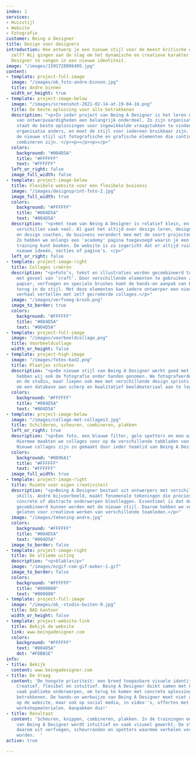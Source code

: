 ```yaml
---
index: 1
services:
- Huisstijl
- Website
- Fotografie
customer: Being a Designer
title: Design voor designers
introduction: Hoe ontwerp je een nieuwe stijl voor de meest kritische ogen - van designers
  zelf? Wij gingen aan de slag om het dynamische en creatieve karakter van Being A
  Designer te vangen in een nieuwe identiteit.
image: "/images/1591728896495.jpg"
content:
- template: project-full-image
  image: "/images/ob_foto-andre-binnen.jpg"
  title: Andre binnen
  width_or_height: true
- template: project-image-below
  image: "/images/screenshot-2021-02-14-at-19-04-16.png"
  title: De beste oplossing voor alle betrokkenen
  description: "<p>In ieder project van Being A Designer is het leren en toepassen
    van ontwerpvaardigheden een belangrijk onderdeel. Zo zijn organisaties zelf in
    staat de beste oplossingen voor ingewikkelde vraagstukken te vinden. Toch is elke
    organisatie anders, en moet de stijl voor iedereen bruikbaar zijn. Daarom bestaat
    de nieuwe stijl uit fotografische en grafische elementen die continu opnieuw te
    combineren zijn. </p><p></p><p></p>"
  colors:
    background: "#004D5A"
    title: "#FFFFFF"
    text: "#FFFFFF"
  left_or_right: false
  image_full_width: false
- template: project-image-below
  title: Flexibele website voor een flexibele business
  image: "/images/designsprint-foto-2.jpg"
  image_full_width: true
  colors:
    background: "#FFFFFF"
    title: "#004D5A"
    text: "#004D5A"
  description: "<p>Het team van Being A Designer is relatief klein, en de opdrachten
    verschillen vaak veel. Al gaat het altijd over design leren, design toepassen
    en design coachen, de business verandert mee met de soort projecten die er spelen.
    Zo hebben we onlangs een 'academy' pagina toegevoegd waarin je een design gerelateerde
    training kunt boeken. De website is zo ingericht dat er altijd ruimte is voor
    nieuwe ideeën, secties of pagina's. </p>"
  left_or_right: false
- template: project-image-right
  title: Collages creëren
  description: "<p>Foto’s, tekst en illustraties worden gecombineerd tot een collage
    met gevoel van ‘craft’. Door verschillende elementen te gebruiken zoals gescheurd
    papier, verfvegen en speciale brushes komt de hands-on aanpak van Being A Designer
    terug in de stijl. Met deze elementen kan iedere ontwerper een nieuw en eigen
    verhaal vertellen met zelf gecreëerde collages.</p>"
  image: "/images/verfveeg-brush.png"
  image_to_border: true
  colors:
    background: "#FFFFFF"
    title: "#004D5A"
    text: "#004D5A"
- template: project-full-image
  image: "/images/voorbeeldcollage.png"
  title: Voorbeeldcollage
  width_or_height: false
- template: project-high-image
  image: "/images/fotos-bad2.png"
  title: Plaatjes schieten
  description: "<p>De nieuwe stijl van Being A Designer werkt goed met foto's. Daarom
    hebben wij ook de fotografie onder handen genomen. We fotografeerden het team
    en de studio, maar liepen ook mee met verschillende design sprints en trainingen
    om een database aan scherp en kwalitatief beeldmateriaal aan te leggen.</p>"
  colors:
    background: "#FFFFFF"
    title: "#004D5A"
    text: "#004D5A"
- template: project-image-below
  image: "/images/collage-met-collages3.jpg"
  title: Schilderen, scheuren, combineren, plakken
  left_or_right: true
  description: "<p>Een foto, een blauwe filter, gele spetters en een witte stift.
    Hiermee maakten we collages voor op de verschillende tabbladen van de website.
    Nieuwe collages zijn zo gemaakt door ieder teamlid van Being A Designer. </p>"
  colors:
    background: "#0096A1"
    title: "#FFFFFF"
    text: "#FFFFFF"
  image_full_width: true
- template: project-image-right
  title: Ruimte voor eigen creativiteit
  description: "<p>Being A Designer bestaat uit ontwerpers met verschillende creatieve
    skills. André bijvoorbeeld, maakt fenomenale tekeningen die precies de juiste
    concrete of abstracte onderwerpen blootleggen. Essentieel is dat deze tekeningen
    gecombineerd kunnen worden met de nieuwe stijl. Daarom hebben we veel ruimte over
    gelaten voor creatieve werken van verschillende teamleden.</p>"
  image: "/images/tekening-andre.jpg"
  colors:
    background: "#FFFFFF"
    title: "#004D5A"
    text: "#004D5A"
  image_to_border: false
- template: project-image-right
  title: De ultieme uiting
  description: "<p>blabla</p>"
  image: "/images/ezgif-com-gif-maker-1.gif"
  image_to_border: false
  colors:
    background: "#FFFFFF"
    title: "#000000"
    text: "#000000"
- template: project-full-image
  image: "/images/ob_-studio-buiten-9.jpg"
  title: BAD kantoor
  width_or_height: false
- template: project-website-link
  title: Bekijk de website
  link: www.beingadesigner.com
  colors:
    background: "#FFFFFF"
    text: "#004D5A"
    dot: "#FDBB1E"
info:
- title: Bekijk
  content: www.beingadesigner.com
- title: De Vraag
  content: 'De hoogste prioriteit: een breed toepasbare visuele identiteit. Uitstraling?
    Creatief, flexibel en intuïtief. Being A Designer duikt samen met klanten in abstracte,
    vaak publieke onderwerpen, om terug te komen met concrete oplossingen voor alle
    betrokkenen. De hands-on werkwijze van Being A Designer moet niet alleen terugkomen
    op de website, maar ook op social media, in video''s, offertes met verhalen en
    workshopmaterialen. Aanpakken dus!'
- title: Resultaat
  content: 'Scheuren, knippen, combineren, plakken. In de trainingen en trajecten
    van Being A Designer wordt intuïtief en vaak visueel gewerkt. De stijl bestaat
    daarom uit verfvegen, scheurranden en spetters waarmee verhalen verteld kunnen
    worden.  '
active: true

---
```

